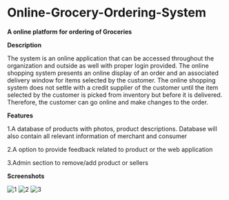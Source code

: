 # Online-Grocery-Ordering-System
__A online platform for ordering of Groceries__

__Description__

The system is an online application that can be accessed throughout the organization and outside as well with proper login provided. The online shopping system presents an online display of an order  and an associated delivery window for items selected by the customer. The online shopping system does not settle with a credit supplier of the customer until the item selected by the customer is picked from inventory but before it is delivered. Therefore, the customer can go online and make changes to the order. 

__Features__

1.A database of products with photos, product descriptions. Database will also contain all relevant information of merchant and consumer

2.A option to provide feedback related to product or the web application

3.Admin section to remove/add product or sellers

__Screenshots__


![1](https://user-images.githubusercontent.com/65450807/177297768-ea334ec8-84b9-44f4-bf6c-a724b7e2831d.png)
![2](https://user-images.githubusercontent.com/65450807/177297779-9aab3ec1-c938-431c-8a97-dd1d7497fb8a.png)
![3](https://user-images.githubusercontent.com/65450807/177297786-8828c8f8-6736-4fbb-a883-d83d437c72b2.png)
